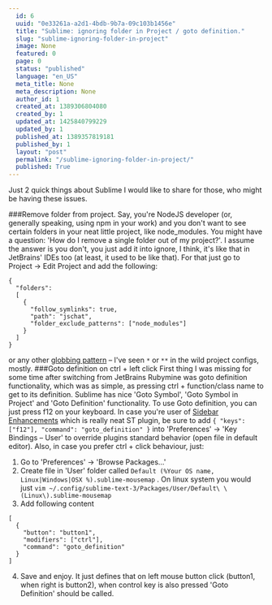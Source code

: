 ```yaml
---
  id: 6
  uuid: "0e33261a-a2d1-4bdb-9b7a-09c103b1456e"
  title: "Sublime: ignoring folder in Project / goto definition."
  slug: "sublime-ignoring-folder-in-project"
  image: None
  featured: 0
  page: 0
  status: "published"
  language: "en_US"
  meta_title: None
  meta_description: None
  author_id: 1
  created_at: 1389306804080
  created_by: 1
  updated_at: 1425840799229
  updated_by: 1
  published_at: 1389357819181
  published_by: 1
  layout: "post"
  permalink: "/sublime-ignoring-folder-in-project/"
  published: True
---
```

Just 2 quick things about Sublime I would like to share for those, who might be having these issues.

###Remove folder from project.
Say, you're NodeJS developer (or, generally speaking, using npm in your work)  and you don't want to see certain folders in your neat little project, like node_modules. You might have a question: 'How do I remove a single folder out of my project?'. I assume the answer is you don't, you just add it into ignore, I think, it's like that in JetBrains' IDEs too (at least, it used to be like that).
For that just go to Project -> Edit Project and add the following:
```
{
  "folders":
  [
    {
      "follow_symlinks": true,
      "path": "jschat",
      "folder_exclude_patterns": ["node_modules"]
    }
  ]
}
```
or any other [globbing pattern](http://www.tldp.org/LDP/GNU-Linux-Tools-Summary/html/x11655.htm) – I've seen `*` or `**` in the wild project configs, mostly.
###Goto definition on ctrl + left click 
First thing I was missing for some time after switching from JetBrains Rubymine was goto definition functionality, which was as simple, as pressing ctrl + function/class name to get to its definition.
Sublime has nice 'Goto Symbol', 'Goto Symbol in Project' and 'Goto Definition' functionality.
To use Goto definition, you can just press f12 on your keyboard. In case you're user of [Sidebar Enhancements](https://github.com/titoBouzout/SideBarEnhancements) which is really neat ST plugin, be sure to add `{ "keys": ["f12"], "command": "goto_definition" }` into 'Preferences' -> 'Key Bindings – User' to override plugins standard behavior (open file in default editor). Also, in case you prefer ctrl + click behaviour, just:
1. Go to 'Preferences' -> 'Browse Packages...'
2. Create file in 'User' folder called `Default (%Your OS name, Linux|Windows|OSX %).sublime-mousemap` . On linux system you would just
`vim ~/.config/sublime-text-3/Packages/User/Default\ \(Linux\).sublime-mousemap`  
3. Add following content 
```
[
  {
    "button": "button1",
    "modifiers": ["ctrl"],
    "command": "goto_definition"
  }
]
```
4. Save and enjoy.
It just defines that on left mouse button click (button1, when right is button2), when control key is also pressed 'Goto Definition' should be called.